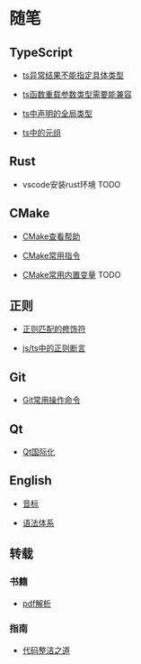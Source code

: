 # 随笔

## TypeScript

* [ts异常结果不能指定具体类型](TypeScript/ts_exception_result_type.md)

* [ts函数重载参数类型需要能兼容](TypeScript/ts_method_overload_type_need_compatible.md)

* [ts中声明的全局类型](TypeScript/ts_global_type.md)

* [ts中的元组](TypeScript/ts_tuple.md)

## Rust

* vscode安装rust环境 TODO

## CMake

* [CMake查看帮助](CMake/cmake_help.md)

* [CMake常用指令](CMake/cmake_commands.md)

* [CMake常用内置变量](CMake/cmake_variables.md) TODO

## 正则

* [正则匹配的修饰符](RegExpression/match_modifier.md)

* [js/ts中的正则断言](RegExpression/assertions_in_js-ts.md)

## Git

* [Git常用操作命令](Git/Command.md)

## Qt

* [Qt国际化](Qt/qt_localized.md)

## English

* [音标](English/phonetic.md)

* [语法体系](English/program.md)

## 转载

### 书籍

* [pdf解析](Guides/PDF-Explained-master/README.md)

### 指南

* [代码整洁之道](Guides/Clean-Code-Notes-master/README.md)
